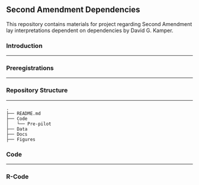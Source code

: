 ## Second Amendment Dependencies

This repository contains materials for project regarding Second Amendment lay interpretations dependent on dependencies by David G. Kamper.  

### Introduction

------------------------------------------------------------------------

### Preregistrations

------------------------------------------------------------------------

### Repository Structure

------------------------------------------------------------------------

```         
.
├── README.md
├── Code
│   └── Pre-pilot
├── Data
├── Docs
├── Figures 
```

### Code

------------------------------------------------------------------------

### R-Code
